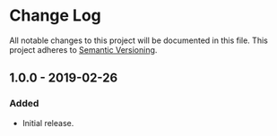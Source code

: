 # Change Log
All notable changes to this project will be documented in this file.
This project adheres to [Semantic Versioning](http://semver.org/).

## 1.0.0 - 2019-02-26
### Added
- Initial release.

[2.0.0]: https://github.com/natural-apptitude/ngrx-store-ionic-storage/compare/v1.0.0...v2.0.0
